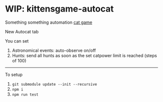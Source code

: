 # WIP: kittensgame-autocat
Something something automation [cat game](https://kittensgame.com/web/)

New Autocat tab

You can set
1. Astronomical events: auto-observe on/off
1. Hunts: send all hunts as soon as the set catpower limit is reached (steps of 100)

---

To setup
1. `git submodule update --init --recursive`
1. `npm i`
1. `npm run test`
